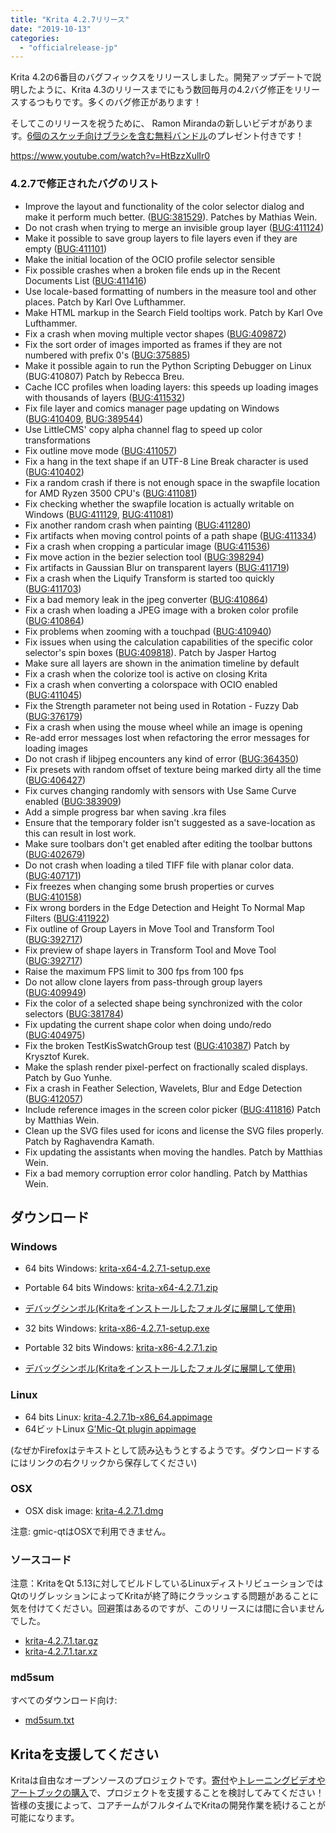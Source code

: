 ```yaml
---
title: "Krita 4.2.7リリース"
date: "2019-10-13"
categories: 
  - "officialrelease-jp"
---
```


Krita 4.2の6番目のバグフィックスをリリースしました。開発アップデートで説明したように、Krita 4.3のリリースまでにもう数回毎月の4.2バグ修正をリリースするつもりです。多くのバグ修正があります！

そしてこのリリースを祝うために、 Ramon Mirandaの新しいビデオがあります。[6個のスケッチ向けブラシを含む無料バンドル](https://files.kde.org/krita/extras/RM_Sketch_V1.bundle)のプレゼント付きです！

https://www.youtube.com/watch?v=HtBzzXulIr0

### 4.2.7で修正されたバグのリスト

- Improve the layout and functionality of the color selector dialog and make it perform much better. ([BUG:381529](https://bugs.kde.org/show_bug.cgi?id=381529)). Patches by Mathias Wein.
- Do not crash when trying to merge an invisible group layer ([BUG:411124](https://bugs.kde.org/show_bug.cgi?id=411124))
- Make it possible to save group layers to file layers even if they are empty ([BUG:411101](https://bugs.kde.org/show_bug.cgi?id=411101))
- Make the initial location of the OCIO profile selector sensible
- Fix possible crashes when a broken file ends up in the Recent Documents List ([BUG:411416](https://bugs.kde.org/show_bug.cgi?id=411416))
- Use locale-based formatting of numbers in the measure tool and other places. Patch by Karl Ove Lufthammer.
- Make HTML markup in the Search Field tooltips work. Patch by Karl Ove Lufthammer.
- Fix a crash when moving multiple vector shapes ([BUG:409872](https://bugs.kde.org/show_bug.cgi?id=409872))
- Fix the sort order of images imported as frames if they are not numbered with prefix 0's ([BUG:375885](https://bugs.kde.org/show_bug.cgi?id=375885))
- Make it possible again to run the Python Scripting Debugger on Linux (BUG:410807) Patch by Rebecca Breu.
- Cache ICC profiles when loading layers: this speeds up loading images with thousands of layers ([BUG:411532](https://bugs.kde.org/show_bug.cgi?id=411532))
- Fix file layer and comics manager page updating on Windows ([BUG:410409](https://bugs.kde.org/show_bug.cgi?id=410409), [BUG:389544](https://bugs.kde.org/show_bug.cgi?id=389544))
- Use LittleCMS' copy alpha channel flag to speed up color transformations
- Fix outline move mode ([BUG:411057](https://bugs.kde.org/show_bug.cgi?id=411057))
- Fix a hang in the text shape if an UTF-8 Line Break character is used ([BUG:410402](https://bugs.kde.org/show_bug.cgi?id=410402))
- Fix a random crash if there is not enough space in the swapfile location for AMD Ryzen 3500 CPU's ([BUG:411081](https://bugs.kde.org/show_bug.cgi?id=411081))
- Fix checking whether the swapfile location is actually writable on Windows ([BUG:411129](https://bugs.kde.org/show_bug.cgi?id=411129), [BUG:411081](https://bugs.kde.org/show_bug.cgi?id=411081))
- Fix another random crash when painting ([BUG:411280](https://bugs.kde.org/show_bug.cgi?id=411280))
- Fix artifacts when moving control points of a path shape ([BUG:411334](https://bugs.kde.org/show_bug.cgi?id=411334))
- Fix a crash when cropping a particular image ([BUG:411536](https://bugs.kde.org/show_bug.cgi?id=411536))
- Fix move action in the bezier selection tool ([BUG:398294](https://bugs.kde.org/show_bug.cgi?id=398294))
- Fix artifacts in Gaussian Blur on transparent layers ([BUG:411719](https://bugs.kde.org/show_bug.cgi?id=411719))
- Fix a crash when the Liquify Transform is started too quickly ([BUG:411703](https://bugs.kde.org/show_bug.cgi?id=411703))
- Fix a bad memory leak in the jpeg converter ([BUG:410864](https://bugs.kde.org/show_bug.cgi?id=410864))
- Fix a crash when loading a JPEG image with a broken color profile ([BUG:410864](https://bugs.kde.org/show_bug.cgi?id=410864))
- Fix problems when zooming with a touchpad ([BUG:410940](https://bugs.kde.org/show_bug.cgi?id=410940))
- Fix issues when using the calculation capabilities of the specific color selector's spin boxes ([BUG:409818](https://bugs.kde.org/show_bug.cgi?id=409818)). Patch by Jasper Hartog
- Make sure all layers are shown in the animation timeline by default
- Fix a crash when the colorize tool is active on closing Krita
- Fix a crash when converting a colorspace with OCIO enabled ([BUG:411045](https://bugs.kde.org/show_bug.cgi?id=411045))
- Fix the Strength parameter not being used in Rotation - Fuzzy Dab ([BUG:376179](https://bugs.kde.org/show_bug.cgi?id=376179))
- Fix a crash when using the mouse wheel while an image is opening
- Re-add error messages lost when refactoring the error messages for loading images
- Do not crash if libjpeg encounters any kind of error ([BUG:364350](https://bugs.kde.org/show_bug.cgi?id=364350))
- Fix presets with random offset of texture being marked dirty all the time ([BUG:406427](https://bugs.kde.org/show_bug.cgi?id=406427))
- Fix curves changing randomly with sensors with Use Same Curve enabled ([BUG:383909](https://bugs.kde.org/show_bug.cgi?id=383909))
- Add a simple progress bar when saving .kra files
- Ensure that the temporary folder isn't suggested as a save-location as this can result in lost work.
- Make sure toolbars don't get enabled after editing the toolbar buttons ([BUG:402679](https://bugs.kde.org/show_bug.cgi?id=402679))
- Do not crash when loading a tiled TIFF file with planar color data. ([BUG:407171](https://bugs.kde.org/show_bug.cgi?id=407171))
- Fix freezes when changing some brush properties or curves ([BUG:410158](https://bugs.kde.org/show_bug.cgi?id=410158))
- Fix wrong borders in the Edge Detection and Height To Normal Map Filters ([BUG:411922](https://bugs.kde.org/show_bug.cgi?id=411922))
- Fix outline of Group Layers in Move Tool and Transform Tool ([BUG:392717](https://bugs.kde.org/show_bug.cgi?id=392717))
- Fix preview of shape layers in Transform Tool and Move Tool ([BUG:392717](https://bugs.kde.org/show_bug.cgi?id=392717))
- Raise the maximum FPS limit to 300 fps from 100 fps
- Do not allow clone layers from pass-through group layers ([BUG:409949](https://bugs.kde.org/show_bug.cgi?id=409949))
- Fix the color of a selected shape being synchronized with the color selectors ([BUG:381784](https://bugs.kde.org/show_bug.cgi?id=381784))
- Fix updating the current shape color when doing undo/redo ([BUG:404975](https://bugs.kde.org/show_bug.cgi?id=404975))
- Fix the broken TestKisSwatchGroup test ([BUG:410387](https://bugs.kde.org/show_bug.cgi?id=410387)) Patch by Krysztof Kurek.
- Make the splash render pixel-perfect on fractionally scaled displays. Patch by Guo Yunhe.
- Fix a crash in Feather Selection, Wavelets, Blur and Edge Detection ([BUG:412057](https://bugs.kde.org/show_bug.cgi?id=412057))
- Include reference images in the screen color picker ([BUG:411816](https://bugs.kde.org/show_bug.cgi?id=411816)) Patch by Matthias Wein.
- Clean up the SVG files used for icons and license the SVG files properly. Patch by Raghavendra Kamath.
- Fix updating the assistants when moving the handles. Patch by Matthias Wein.
- Fix a bad memory corruption error color handling. Patch by Matthias Wein.

## ダウンロード

### Windows

- 64 bits Windows: [krita-x64-4.2.7.1-setup.exe](https://download.kde.org/stable/krita/4.2.7.1/krita-x64-4.2.7.1-setup.exe)
- Portable 64 bits Windows: [krita-x64-4.2.7.1.zip](https://download.kde.org/stable/krita/4.2.7.1/krita-x64-4.2.7.1.zip)
- [デバッグシンボル(Kritaをインストールしたフォルダに展開して使用)](https://download.kde.org/stable/krita/4.2.7.1/krita-x64-4.2.7.1-dbg.zip)

- 32 bits Windows: [krita-x86-4.2.7.1-setup.exe](https://download.kde.org/stable/krita/4.2.7.1/krita-x86-4.2.7.1-setup.exe)
- Portable 32 bits Windows: [krita-x86-4.2.7.1.zip](https://download.kde.org/stable/krita/4.2.7.1/krita-x86-4.2.7.1.zip)
- [デバッグシンボル(Kritaをインストールしたフォルダに展開して使用)](https://download.kde.org/stable/krita/4.2.7.1/krita-x86-4.2.7.1-dbg.zip)

### Linux

- 64 bits Linux: [krita-4.2.7.1b-x86\_64.appimage](https://download.kde.org/stable/krita/4.2.7.1/krita-4.2.7.1-x86_64.appimage)
- 64ビットLinux [G'Mic-Qt plugin appimage](https://download.kde.org/stable/krita/4.2.7.1/gmic_krita_qt-x86_64.appimage)

(なぜかFirefoxはテキストとして読み込もうとするようです。ダウンロードするにはリンクの右クリックから保存してください)

### OSX

- OSX disk image: [krita-4.2.7.1.dmg](https://download.kde.org/stable/krita/4.2.7.1/b/krita-4.2.7.1.dmg)

注意: gmic-qtはOSXで利用できません。

### ソースコード

注意：KritaをQt 5.13に対してビルドしているLinuxディストリビューションではQtのリグレッションによってKritaが終了時にクラッシュする問題があることに気を付けてください。回避策はあるのですが、このリリースには間に合いませんでした。

- [krita-4.2.7.1.tar.gz](https://download.kde.org/stable/krita/4.2.7.1/krita-4.2.7.1.tar.gz)
- [krita-4.2.7.1.tar.xz](https://download.kde.org/stable/krita/4.2.7.1/krita-4.2.7.1.tar.xz)

### md5sum

すべてのダウンロード向け:

- [md5sum.txt](https://download.kde.org/stable/krita/4.2.7.1/md5sum.txt)

## Kritaを支援してください

Kritaは自由なオープンソースのプロジェクトです。[寄付](https://krita.org/jp/support-us-jp/donations-jp/)や[トレーニングビデオやアートブックの購入](https://krita.org/jp/support-us-jp/shop-jp/)で、プロジェクトを支援することを検討してみてください！皆様の支援によって、コアチームがフルタイムでKritaの開発作業を続けることが可能になります。
